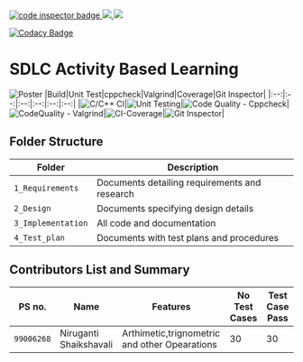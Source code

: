 <a href="https://frontend.code-inspector.com/public/user/github/nirugantishaikshavali">
   <img src="https://code-inspector.com/public/badge/user/github/nirugantishaikshavali?style=light" alt="code inspector badge" />
   <img src="https://www.code-inspector.com/project/27805/score/svg" />
   <img src="https://www.code-inspector.com/project/27805/status/svg" />
   
</a>



[![Codacy Badge](https://app.codacy.com/project/badge/Grade/6b44e10a463d484c8a7ea3210c273593)](https://www.codacy.com/gh/nirugantishaikshavali/N.shaikshavali_stepin_Calculator/dashboard?utm_source=github.com&amp;utm_medium=referral&amp;utm_content=nirugantishaikshavali/N.shaikshavali_stepin_Calculator&amp;utm_campaign=Badge_Grade)


# SDLC Activity Based Learning
![Poster](https://github.com/nirugantishaikshavali/N.shaikshavali_stepin_Calculator/blob/main/1_Requirements/Poster.png)
|Build|Unit Test|cppcheck|Valgrind|Coverage|Git Inspector|
|:--:|:--:|:--:|:--:|:--:|:--:|
|![C/C++ CI](https://github.com/nirugantishaikshavali/N.shaikshavali_stepin_Calculator/actions/workflows/c-build.yml/badge.svg)|![Unit Testing](https://github.com/nirugantishaikshavali/N.shaikshavali_stepin_Calculator/actions/workflows/unit-test.yml/badge.svg)|![Code Quality - Cppcheck](https://github.com/nirugantishaikshavali/N.shaikshavali_stepin_Calculator/actions/workflows/cppcheck.yml/badge.svg)|![CodeQuality - Valgrind](https://github.com/nirugantishaikshavali/N.shaikshavali_stepin_Calculator/actions/workflows/Valgrind.yml/badge.svg)|![CI-Coverage](https://github.com/nirugantishaikshavali/N.shaikshavali_stepin_Calculator/actions/workflows/gcov.yml/badge.svg)|![Git Inspector](https://github.com/nirugantishaikshavali/N.shaikshavali_stepin_Calculator/actions/workflows/gitinspector.yml/badge.svg)|
## Folder Structure
|Folder             | Description |
|-------------------| -----------------------------------------|
| `1_Requirements`   | Documents detailing requirements and research|
| `2_Design`         | Documents specifying design details|
| `3_Implementation` | All code and documentation|
| `4_Test_plan`      | Documents with test plans and procedures|
## Contributors List and Summary
|PS no. |  Name   |    Features    |No Test Cases|Test Case Pass|
|-------|---------|----------------|-------------|--------------|
| `99006268` | Niruganti Shaikshavali | Arthimetic,trignometric and other Opearations |  30   |  30 |
